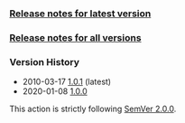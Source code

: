 ### [Release notes for latest version](latest.md)

### [Release notes for all versions](full.md)

### Version History

* 2010-03-17 [1.0.1](1.0.1.md) (latest)
* 2020-01-08 [1.0.0](1.0.0.md)


This action is strictly following [SemVer 2.0.0](https://semver.org/spec/v2.0.0.html).
